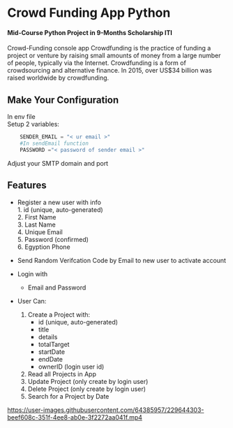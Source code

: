 
# Crowd Funding App Python

#### Mid-Course Python Project in 9-Months Scholarship ITI 
Crowd-Funding console app Crowdfunding is the practice of funding a project or venture by raising small amounts of money from a large number of people, typically via the Internet. Crowdfunding is a form of crowdsourcing and alternative finance. In 2015, over US$34 billion was raised worldwide by crowdfunding.

## Make Your Configuration
In env file  
Setup 2 variables: 
```python
    SENDER_EMAIL = "< ur email >" 
    #In sendEmail function
    PASSWORD ="< password of sender email >" 
```
Adjust your SMTP domain and port
## Features

- Register a new user with info <br>
        1. id (unique, auto-generated)<br>
        2. First Name <br>
        3. Last Name <br>
        4. Unique Email <br>
        5. Password (confirmed) <br>
        6. Egyption Phone <br>

- Send Random Verifcation Code by Email to new user to activate account
- Login with
    - Email and Password
- User Can:
    1. Create a Project with:
        - id (unique, auto-generated)
        - title
        - details
        - totalTarget
        - startDate
        - endDate
        - ownerID (login user id)
    2. Read all Projects in App
    3. Update Project (only create by login user)
    4. Delete Project (only create by login user)
    5. Search for a Project by Date



https://user-images.githubusercontent.com/64385957/229644303-beef608c-351f-4ee8-ab0e-3f2272aa041f.mp4


